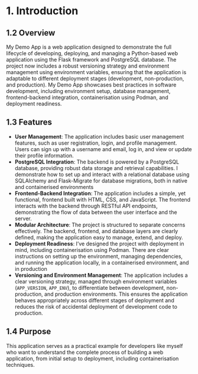 # 1. Introduction
## 1.2 Overview

My Demo App is a web application designed to demonstrate the full lifecycle of developing, deploying, and managing a Python-based web application using the Flask framework and PostgreSQL database. The project now includes a robust versioning strategy and environment management using environment variables, ensuring that the application is adaptable to different deployment stages (development, non-production, and production). My Demo App showcases best practices in software development, including environment setup, database management, frontend-backend integration, containerisation using Podman, and deployment readiness.

## 1.3 Features

- **User Management**: The application includes basic user management features, such as user registration, login, and profile management. Users can sign up with a username and email, log in, and view or update their profile information.
- **PostgreSQL Integration**: The backend is powered by a PostgreSQL database, providing robust data storage and retrieval capabilities. I demonstrate how to set up and interact with a relational database using SQLAlchemy and Flask-Migrate for database migrations, both in native and containerised environments
- **Frontend-Backend Integration**: The application includes a simple, yet functional, frontend built with HTML, CSS, and JavaScript. The frontend interacts with the backend through RESTful API endpoints, demonstrating the flow of data between the user interface and the server.
- **Modular Architecture**: The project is structured to separate concerns effectively. The backend, frontend, and database layers are clearly defined, making the application easy to manage, extend, and deploy.
- **Deployment Readiness**: I’ve designed the project with deployment in mind, including containerisation using Podman. There are clear instructions on setting up the environment, managing dependencies, and running the application locally, in a containerised environment, and in production
- **Versioning and Environment Management**: The application includes a clear versioning strategy, managed through environment variables (`APP_VERSION`, `APP_ENV`), to differentiate between development, non-production, and production environments. This ensures the application behaves appropriately across different stages of deployment and reduces the risk of accidental deployment of development code to production.

## 1.4 Purpose

This application serves as a practical example for developers like myself who want to understand the complete process of building a web application, from initial setup to deployment, including containerisation techniques.